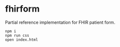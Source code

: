 # fhirform

Partial reference implementation for FHIR patient form.

    npm i
    npm run css
    open index.html
